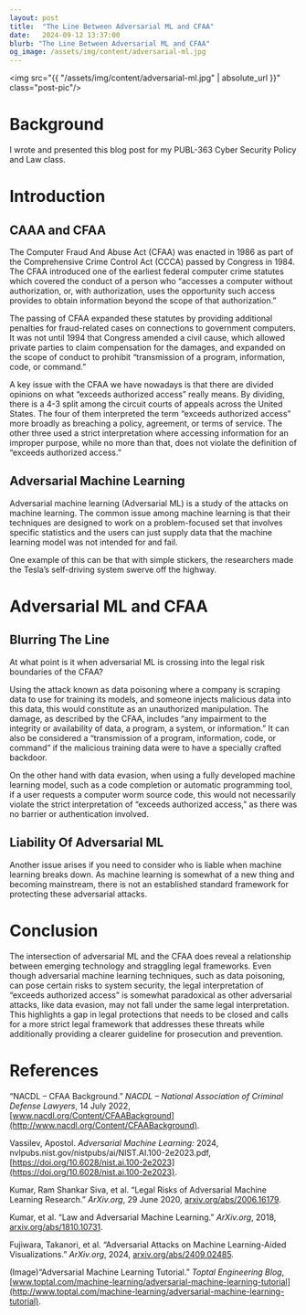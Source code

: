 ```yaml
---
layout: post
title:  "The Line Between Adversarial ML and CFAA"
date:   2024-09-12 13:37:00
blurb: "The Line Between Adversarial ML and CFAA"
og_image: /assets/img/content/adversarial-ml.jpg
---
```

<img src="{{ "/assets/img/content/adversarial-ml.jpg" | absolute_url }}" class="post-pic"/>
<br />

# Background
I wrote and presented this blog post for my PUBL-363 Cyber Security Policy and Law class. 
# Introduction
## CAAA and CFAA
The Computer Fraud And Abuse Act (CFAA) was enacted in 1986 as part of the Comprehensive Crime Control Act (CCCA) passed by Congress in 1984. The CFAA introduced one of the earliest federal computer crime statutes which covered the conduct of a person who “accesses a computer without authorization, or, with authorization, uses the opportunity such access provides to obtain information beyond the scope of that authorization.”

The passing of CFAA expanded these statutes by providing additional penalties for fraud-related cases on connections to government computers. It was not until 1994 that Congress amended a civil cause, which allowed private parties to claim compensation for the damages, and expanded on the scope of conduct to prohibit “transmission of a program, information, code, or command.”

A key issue with the CFAA we have nowadays is that there are divided opinions on what “exceeds authorized access” really means. By dividing, there is a 4-3 split among the circuit courts of appeals across the United States. The four of them interpreted the term “exceeds authorized access” more broadly as breaching a policy, agreement, or terms of service. The other three used a strict interpretation where accessing information for an improper purpose, while no more than that, does not violate the definition of “exceeds authorized access.”
## Adversarial Machine Learning
Adversarial machine learning (Adversarial ML) is a study of the attacks on machine learning. The common issue among machine learning is that their techniques are designed to work on a problem-focused set that involves specific statistics and the users can just supply data that the machine learning model was not intended for and fail.

One example of this can be that with simple stickers, the researchers made the Tesla’s self-driving system swerve off the highway.
# Adversarial ML and CFAA
## Blurring The Line
At what point is it when adversarial ML is crossing into the legal risk boundaries of the CFAA?

Using the attack known as data poisoning where a company is scraping data to use for training its models, and someone injects malicious data into this data, this would constitute as an unauthorized manipulation. The damage, as described by the CFAA, includes “any impairment to the integrity or availability of data, a program, a system, or information.” It can also be considered a “transmission of a program, information, code, or command” if the malicious training data were to have a specially crafted backdoor.

On the other hand with data evasion, when using a fully developed machine learning model, such as a code completion or automatic programming tool, if a user requests a computer worm source code, this would not necessarily violate the strict interpretation of “exceeds authorized access,” as there was no barrier or authentication involved.
## Liability Of Adversarial ML
Another issue arises if you need to consider who is liable when machine learning breaks down. As machine learning is somewhat of a new thing and becoming mainstream, there is not an established standard framework for protecting these adversarial attacks.
# Conclusion
The intersection of adversarial ML and the CFAA does reveal a relationship between emerging technology and straggling legal frameworks. Even though adversarial machine learning techniques, such as data poisoning, can pose certain risks to system security, the legal interpretation of “exceeds authorized access” is somewhat paradoxical as other adversarial attacks, like data evasion, may not fall under the same legal interpretation. This highlights a gap in legal protections that needs to be closed and calls for a more strict legal framework that addresses these threats while additionally providing a clearer guideline for prosecution and prevention.
# References
“NACDL – CFAA Background.” _NACDL – National Association of Criminal Defense Lawyers_, 14 July 2022, [www.nacdl.org/Content/CFAABackground](http://www.nacdl.org/Content/CFAABackground).

‌Vassilev, Apostol. _Adversarial Machine Learning:_ 2024, nvlpubs.nist.gov/nistpubs/ai/NIST.AI.100-2e2023.pdf, [https://doi.org/10.6028/nist.ai.100-2e2023](https://doi.org/10.6028/nist.ai.100-2e2023).

Kumar, Ram Shankar Siva, et al. “Legal Risks of Adversarial Machine Learning Research.” _ArXiv.org_, 29 June 2020, [arxiv.org/abs/2006.16179](http://arxiv.org/abs/2006.16179).

Kumar, et al. “Law and Adversarial Machine Learning.” _ArXiv.org_, 2018, [arxiv.org/abs/1810.10731](http://arxiv.org/abs/1810.10731).

Fujiwara, Takanori, et al. “Adversarial Attacks on Machine Learning-Aided Visualizations.” _ArXiv.org_, 2024, [arxiv.org/abs/2409.02485](http://arxiv.org/abs/2409.02485).

(Image)“Adversarial Machine Learning Tutorial.” _Toptal Engineering Blog_, [www.toptal.com/machine-learning/adversarial-machine-learning-tutorial](http://www.toptal.com/machine-learning/adversarial-machine-learning-tutorial).